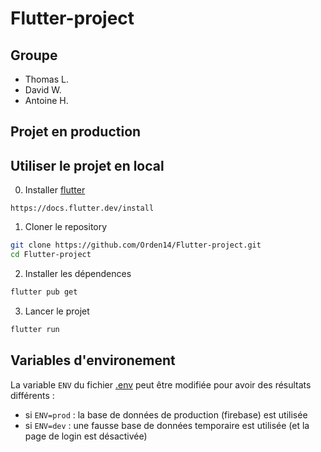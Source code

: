 # Flutter-project

## Groupe 

- Thomas L.
- David W.
- Antoine H.

## Projet en production



## Utiliser le projet en local

0. Installer [flutter](https://docs.flutter.dev/install)

```
https://docs.flutter.dev/install
```

1. Cloner le repository

```bash
git clone https://github.com/Orden14/Flutter-project.git
cd Flutter-project
```

2. Installer les dépendences

```bash
flutter pub get
```

3. Lancer le projet

```bash
flutter run
```

## Variables d'environement

La variable `ENV` du fichier [.env](./.env) peut être modifiée pour avoir des résultats différents : 
- si `ENV=prod` : la base de données de production (firebase) est utilisée
- si `ENV=dev` : une fausse base de données temporaire est utilisée (et la page de login est désactivée)

